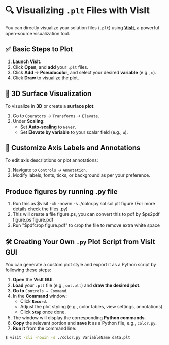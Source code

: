 # 🔍 Visualizing `.plt` Files with VisIt

You can directly visualize your solution files (`.plt`) using **[VisIt](https://visitusers.org/index.php?title=Downloading_and_Installing_VisIt)**, a powerful open-source visualization tool.

## ✅ Basic Steps to Plot

1. **Launch VisIt.**
2. Click **Open**, and **add** your `.plt` files.
3. Click **Add** → **Pseudocolor**, and select your desired **variable** (e.g., `u`).
4. Click **Draw** to visualize the plot.

## 🌄 3D Surface Visualization

To visualize in **3D** or create a **surface plot**:

1. Go to `Operators` → `Transforms` → `Elevate`.
2. Under **Scaling**:
   - Set **Auto-scaling** to `Never`.
   - Set **Elevate by variable** to your scalar field (e.g., `u`).

## 🧭 Customize Axis Labels and Annotations

To edit axis descriptions or plot annotations:

1. Navigate to `Controls` → `Annotation`.
2. Modify labels, fonts, ticks, or background as per your preference.

## Produce figures by running .py file
1. Run this as $visit -cli -nowin -s ./color.py sol sol.plt figure (For more details check the files .py)
2. This will create a file figure.ps, you can convert this to pdf by $ps2pdf figure.ps figure.pdf
3. Run "$pdfcrop figure.pdf" to crop the file to remove extra white space

## 🛠️ Creating Your Own `.py` Plot Script from VisIt GUI

You can generate a custom plot style and export it as a Python script by following these steps:

1. **Open** the **VisIt GUI**.
2. **Load** your `.plt` file (e.g., `sol.plt`) and **draw the desired plot**.
3. **Go to** `Controls → Command`.
4. In the **Command** window:
   - Click **`Record`**.
   - Adjust the plot styling (e.g., color tables, view settings, annotations).
   - Click **`Stop`** once done.
5. The window will display the corresponding **Python commands**.
6. **Copy** the relevant portion and **save it** as a Python file, e.g., `color.py`.
7. **Run it** from the command line:

```bash
$ visit -cli -nowin -s ./color.py VariableName data.plt

